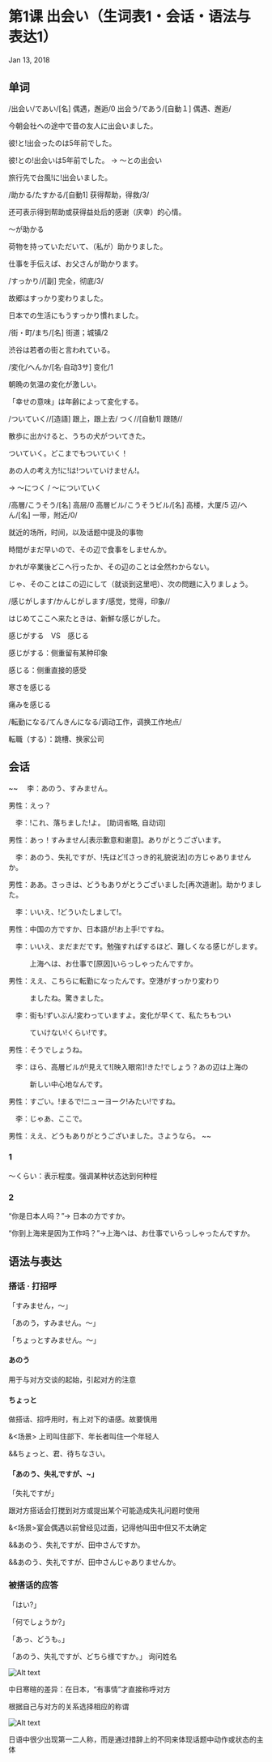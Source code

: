 # 第1课 出会い（生词表1・会话・语法与表达1）
Jan 13, 2018

## 单词
/出会い/であい/[名] 偶遇，邂逅/0
出会う/であう/[自動１] 偶遇、邂逅/

今朝会社への途中で昔の友人に出会いました。

彼!と!出会ったのは5年前でした。

彼!との!出会いは5年前でした。 → ～との出会い 

旅行先で台風!に!出会いました。

/助かる/たすかる/[自動1] 获得帮助，得救/3/

还可表示得到帮助或获得益处后的感谢（庆幸）的心情。

～が助かる  

荷物を持っていただいて、（私が）助かりました。

仕事を手伝えば、お父さんが助かります。

/すっかり//[副] 完全，彻底/3/

故郷はすっかり変わりました。

日本での生活にもうすっかり慣れました。 

/街・町/まち/[名] 街道；城镇/2

渋谷は若者の街と言われている。

/変化/へんか/[名·自动3サ] 变化/1

朝晩の気温の変化が激しい。

「幸せの意味」は年齢によって変化する。

/ついていく//[造語] 跟上，跟上去/
つく//[自動1] 跟随//

散歩に出かけると、うちの犬がついてきた。

ついていく。どこまでもついていく！

あの人の考え方!に!は!ついていけません!。

→ ～につく / ～についていく 

/高層/こうそう/[名] 高层/0
高層ビル/こうそうビル/[名] 高楼，大厦/5
辺/へん/[名] 一带，附近/0/

就近的场所，时间，以及话题中提及的事物

時間がまだ早いので、その辺で食事をしませんか。

かれが卒業後どこへ行ったか、その辺のことは全然わからない。

じゃ、そのことはこの辺にして（就谈到这里吧）、次の問題に入りましょう。

/感じがします/かんじがします/感觉，觉得，印象//

はじめてここへ来たときは、新鮮な感じがした。

感じがする　VS　感じる

感じがする：侧重留有某种印象

感じる：侧重直接的感受

寒さを感じる

痛みを感じる 

/転勤になる/てんきんになる/调动工作，调换工作地点/

転職（する）：跳槽、换家公司

## 会话

~~
　李：あのう、すみません。 

男性：えっ？

　李：!これ、落ちました!よ。 [助词省略, 自动词]

男性：あっ！すみません[表示歉意和谢意]。ありがとうございます。   

　李：あのう、失礼ですが、!先ほど![さっき的礼貌说法]の方じゃありませんか。

男性：ああ。さっきは、どうもありがとうございました[再次道谢]。助かりました。

　李：いいえ、!どういたしまして!。 

男性：中国の方ですか、日本語が!お上手!ですね。

　李：いいえ、まだまだです。勉強すればするほど、難しくなる感じがします。

　　　上海へは、お仕事で[原因]いらっしゃったんですか。  

男性：ええ、こちらに転勤になったんです。空港がすっかり変わり

　　　ましたね。驚きました。

　李：街も!ずいぶん!変わっていますよ。変化が早くて、私たちもつい

　　　ていけない!くらい!です。

男性：そうでしょうね。

　李：ほら、高層ビルが!見えて![映入眼帘]!きた!でしょう？あの辺は上海の

　　　新しい中心地なんです。

男性：すごい。!まるで!ニューヨーク!みたい!ですね。

　李：じゃあ、ここで。

男性：ええ、どうもありがとうございました。さようなら。
~~

### 1
～くらい：表示程度。强调某种状态达到何种程

### 2
“你是日本人吗？”→ 日本の方ですか。

“你到上海来是因为工作吗？”→上海へは、お仕事でいらっしゃったんですか。 

## 语法与表达
### 搭话 · 打招呼

「すみません，～」

「あのう，すみません。～」

「ちょっとすみません。～」	

#### あのう

用于与对方交谈的起始，引起对方的注意

#### ちょっと

做搭话、招呼用时，有上对下的语感。故要慎用

&<场景> 上司叫住部下、年长者叫住一个年轻人 

&&ちょっと、君、待ちなさい。 

#### 「あのう、失礼ですが、~」 

「失礼ですが」

跟对方搭话会打搅到对方或提出某个可能造成失礼问题时使用 

&<场景>宴会偶遇以前曾经见过面，记得他叫田中但又不太确定

&&あのう、失礼ですが、田中さんですか。

&&あのう、失礼ですが、田中さんじゃありませんか。

### 被搭话的应答

「はい?」

「何でしょうか?」

「あっ、どうも。」

「あのう、失礼ですが、どちら様ですか。」 询问姓名

![Alt text](img/1-1-1-1.png)

中日寒暄的差异：在日本，“有事情”才直接称呼对方

根据自己与对方的关系选择相应的称谓

![Alt text](img/1-1-1-2.png)

日语中很少出现第一二人称，而是通过措辞上的不同来体现话题中动作或状态的主体 